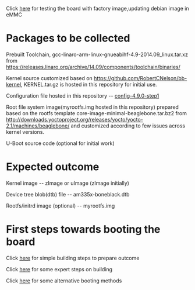 Click [here](00-factory.md) for testing the board with factory image,updating debian image in eMMC

# Packages to be collected

Prebuilt Toolchain, gcc-linaro-arm-linux-gnueabihf-4.9-2014.09_linux.tar.xz from https://releases.linaro.org/archive/14.09/components/toolchain/binaries/

Kernel source customized based on https://github.com/RobertCNelson/bb-kernel, KERNEL.tar.gz is hosted in this repository for initial use.

Configuration file hosted in this repository -- [config-4.9.0-step1](config-4.9.0-step1)

Root file system image(myrootfs.img hosted in this repository) prepared based on the rootfs template core-image-minimal-beaglebone.tar.bz2 from http://downloads.yoctoproject.org/releases/yocto/yocto-2.1/machines/beaglebone/ and customized according to few issues across kernel versions.

U-Boot source code (optional for initial work)

# Expected outcome

Kernel image -- zImage or uImage (zImage initially)

Device tree blob(dtb) file -- am335x-boneblack.dtb

Rootfs/initrd image (optional) -- myrootfs.img

# First steps towards booting the board

Click [here](01-simple.md) for simple building steps to prepare outcome

Click [here](02-expert.md) for some expert steps on building

Click [here](03-booting-methods.md) for some alternative booting methods





